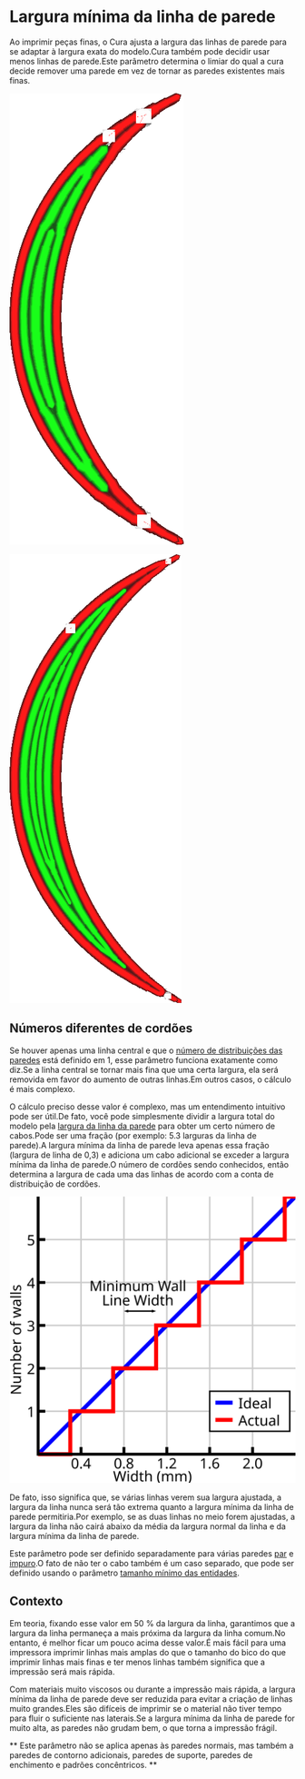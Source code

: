 Largura mínima da linha de parede
====
Ao imprimir peças finas, o Cura ajusta a largura das linhas de parede para se adaptar à largura exata do modelo.Cura também pode decidir usar menos linhas de parede.Este parâmetro determina o limiar do qual a cura decide remover uma parede em vez de tornar as paredes existentes mais finas.

![Normalmente, as linhas são mais amplas para se adaptar](../../../articles/images/min_wall_line_width_0_34.png)

![Ao reduzir a largura mínima das linhas, ele escolhe usar mais linhas.](../../../articles/images/min_wall_line_width_0_1.png)

Números diferentes de cordões
----
Se houver apenas uma linha central e que o [número de distribuições das paredes](Wall_Distribution_Count.MD) está definido em 1, esse parâmetro funciona exatamente como diz.Se a linha central se tornar mais fina que uma certa largura, ela será removida em favor do aumento de outras linhas.Em outros casos, o cálculo é mais complexo.

O cálculo preciso desse valor é complexo, mas um entendimento intuitivo pode ser útil.De fato, você pode simplesmente dividir a largura total do modelo pela [largura da linha da parede](../Resolução/Wall_line_width.md) para obter um certo número de cabos.Pode ser uma fração (por exemplo: 5.3 larguras da linha de parede).A largura mínima da linha de parede leva apenas essa fração (largura de linha de 0,3) e adiciona um cabo adicional se exceder a largura mínima da linha de parede.O número de cordões sendo conhecidos, então determina a largura de cada uma das linhas de acordo com a conta de distribuição de cordões.

![Largura mínima da linha de parede move o limite de adição de uma nova linha à esquerda ou direita](../images/min_wall_line_width.svg)

De fato, isso significa que, se várias linhas verem sua largura ajustada, a largura da linha nunca será tão extrema quanto a largura mínima da linha de parede permitiria.Por exemplo, se as duas linhas no meio forem ajustadas, a largura da linha não cairá abaixo da média da largura normal da linha e da largura mínima da linha de parede.

Este parâmetro pode ser definido separadamente para várias paredes [par](min_even_wall_line_width.md) e [impuro](min_odd_wall_line_width.md).O fato de não ter o cabo também é um caso separado, que pode ser definido usando o parâmetro [tamanho mínimo das entidades](min_feature_size.md).

Contexto
----
Em teoria, fixando esse valor em 50 % da largura da linha, garantimos que a largura da linha permaneça a mais próxima da largura da linha comum.No entanto, é melhor ficar um pouco acima desse valor.É mais fácil para uma impressora imprimir linhas mais amplas do que o tamanho do bico do que imprimir linhas mais finas e ter menos linhas também significa que a impressão será mais rápida.

Com materiais muito viscosos ou durante a impressão mais rápida, a largura mínima da linha de parede deve ser reduzida para evitar a criação de linhas muito grandes.Eles são difíceis de imprimir se o material não tiver tempo para fluir o suficiente nas laterais.Se a largura mínima da linha de parede for muito alta, as paredes não grudam bem, o que torna a impressão frágil.

** Este parâmetro não se aplica apenas às paredes normais, mas também a paredes de contorno adicionais, paredes de suporte, paredes de enchimento e padrões concêntricos. **